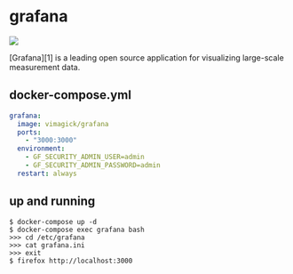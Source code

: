 grafana
=======

![](https://badge.imagelayers.io/vimagick/grafana:latest.svg)

[Grafana][1] is a leading open source application for visualizing large-scale
measurement data.

## docker-compose.yml

```yaml
grafana:
  image: vimagick/grafana
  ports:
    - "3000:3000"
  environment:
    - GF_SECURITY_ADMIN_USER=admin
    - GF_SECURITY_ADMIN_PASSWORD=admin
  restart: always
```

## up and running

```
$ docker-compose up -d
$ docker-compose exec grafana bash
>>> cd /etc/grafana
>>> cat grafana.ini
>>> exit
$ firefox http://localhost:3000
```
